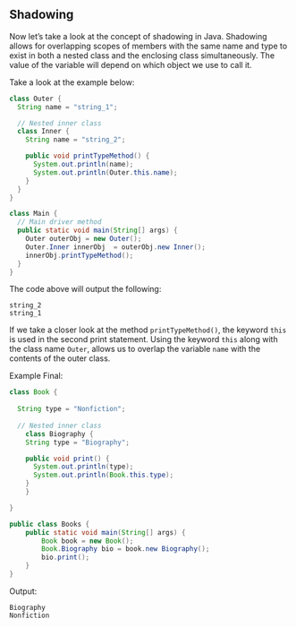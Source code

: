 ## Shadowing

Now let’s take a look at the concept of shadowing in Java. Shadowing allows for overlapping scopes of members with the same name and type to exist in both a nested class and the enclosing class simultaneously. The value of the variable will depend on which object we use to call it.

Take a look at the example below:

```java
class Outer {
  String name = "string_1";

  // Nested inner class
  class Inner {
    String name = "string_2";

    public void printTypeMethod() {
      System.out.println(name);
      System.out.println(Outer.this.name);
    }
  }
}

class Main {
  // Main driver method
  public static void main(String[] args) {
    Outer outerObj = new Outer();
    Outer.Inner innerObj  = outerObj.new Inner();
    innerObj.printTypeMethod();
  }
}
```

The code above will output the following:
```terminal
string_2
string_1
```

If we take a closer look at the method `printTypeMethod()`, the keyword `this` is used in the second print statement. Using the keyword `this` along with the class name `Outer`, allows us to overlap the variable `name` with the contents of the outer class.

Example Final:
```java
class Book {
  
  String type = "Nonfiction";
	
  // Nested inner class
	class Biography {
    String type = "Biography";

    public void print() {
      System.out.println(type);
      System.out.println(Book.this.type);
    }
	}

}

public class Books {
	public static void main(String[] args) {
		Book book = new Book();
		Book.Biography bio = book.new Biography();
		bio.print();
	}
}
```

Output:
```terminal
Biography
Nonfiction
```